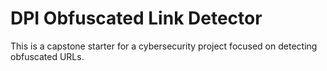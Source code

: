 # DPI Obfuscated Link Detector
This is a capstone starter for a cybersecurity project focused on detecting obfuscated URLs.